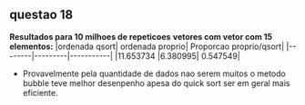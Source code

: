 ## questao 18

 __Resultados para 10 milhoes de repeticoes__
 __vetores com vetor com 15 elementos:__
|ordenada qsort| ordenada proprio| Proporcao proprio/qsort|
|--------|---------|-----------|
|11.653734 |6.380995| 0.547549|

- Provavelmente pela quantidade de dados nao serem muitos o metodo bubble teve melhor desenpenho apesa do quick sort ser em geral mais eficiente. 